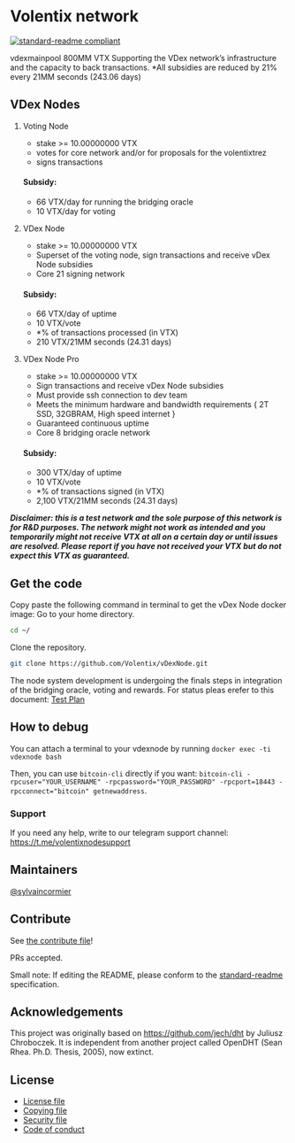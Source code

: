 # Volentix network

[![standard-readme compliant](https://img.shields.io/badge/standard--readme-OK-green.svg?style=flat-square)](https://github.com/RichardLitt/standard-readme)

vdexmainpool 800MM VTX
Supporting the VDex network’s infrastructure and the capacity to back transactions.
*All subsidies are reduced by 21% every 21MM seconds (243.06 days)

## VDex Nodes

1. Voting Node
    - stake >= 10.00000000 VTX
    - votes for core network and/or for proposals for the volentixtrez
    - signs transactions

    #### Subsidy:
    - 66 VTX/day for running the bridging oracle
    - 10 VTX/day for voting
    

2. VDex Node

    - stake >= 10.00000000 VTX 
    - Superset of the voting node, sign transactions and receive vDex Node subsidies
    - Core 21 signing network 

    #### Subsidy:
    - 66 VTX/day of uptime
    - 10 VTX/vote
    - *% of transactions processed (in VTX)
    - 210 VTX/21MM seconds (24.31 days)
    
3. VDex Node Pro
    
    - stake >= 10.00000000 VTX 
    - Sign transactions and receive vDex Node subsidies
    - Must provide ssh connection to dev team 
    - Meets the minimum hardware and bandwidth requirements { 2T SSD, 32GBRAM, High speed internet } 
    - Guaranteed continuous uptime 
    - Core 8 bridging oracle network
    
    #### Subsidy:
     - 300 VTX/day of uptime
     - 10 VTX/vote
     - *% of transactions signed (in VTX)
     - 2,100 VTX/21MM seconds (24.31 days)


**_Disclaimer: this is a test network and the sole purpose of this network is for R&D purposes.
The network might not work as intended and you temporarily might not receive VTX at all on a certain day or until issues are resolved.
Please report if you have not received your VTX but do not expect this VTX as guaranteed._**

## Get the code

Copy paste the following command in terminal to get the vDex Node docker image:
Go to your home directory.
```bash
cd ~/
```
Clone the repository.
```bash
git clone https://github.com/Volentix/vDexNode.git
```

The node system development is undergoing the finals steps in integration of the bridging oracle, voting and rewards.
For status pleas erefer to this document:
[Test Plan](https://github.com/Volentix/vdexnode/blob/master/doc/test_plan.md)


## How to debug

You can attach a terminal to your vdexnode by running `docker exec -ti vdexnode bash`

Then, you can use `bitcoin-cli` directly if you want: `bitcoin-cli -rpcuser="YOUR_USERNAME" -rpcpassword="YOUR_PASSWORD" -rpcport=18443 -rpcconnect="bitcoin" getnewaddress`.


### Support

If you need any help, write to our telegram support channel: https://t.me/volentixnodesupport

## Maintainers

[@sylvaincormier](https://github.com/sylvaincormier)

## Contribute

See [the contribute file](.github/CONTRIBUTING.md)!

PRs accepted.

Small note: If editing the README, please conform to the [standard-readme](https://github.com/RichardLitt/standard-readme) specification.

## Acknowledgements

This project was originally based on https://github.com/jech/dht by Juliusz Chroboczek.
It is independent from another project called OpenDHT (Sean Rhea. Ph.D. Thesis, 2005), now extinct.

## License

- [License file](LICENSE)
- [Copying file](COPYING)
- [Security file](SECURITY.md)
- [Code of conduct](CODE_OF_CONDUCT.md)
